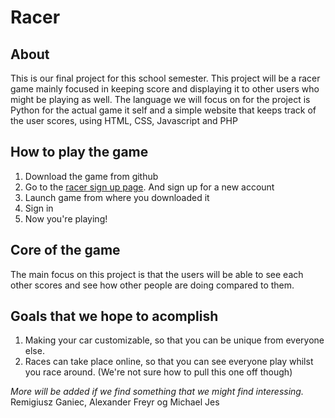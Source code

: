 # Racer

## About
This is our final project for this school semester.
This project will be a racer game mainly focused in keeping score and displaying it to other users who might be playing as well.
The language we will focus on for the project is Python for the actual game it self and a simple website that keeps track of the user scores, using HTML, CSS, Javascript and PHP

## How to play the game
1. Download the game from github
2. Go to the [racer sign up page](http://vorur.info/login.php). And sign up for a new account
3. Launch game from where you downloaded it
4. Sign in
5. Now you're playing!

## Core of the game
The main focus on this project is that the users will be able to see each other scores and see how other people are doing compared to them.

## Goals that we hope to acomplish
1. Making your car customizable, so that you can be unique from everyone else.
2. Races can take place online, so that you can see everyone play whilst you race around. (We're not sure how to pull this one off though)

*More will be added if we find something that we might find interessing.*
Remigiusz Ganiec, Alexander Freyr og Michael Jes
